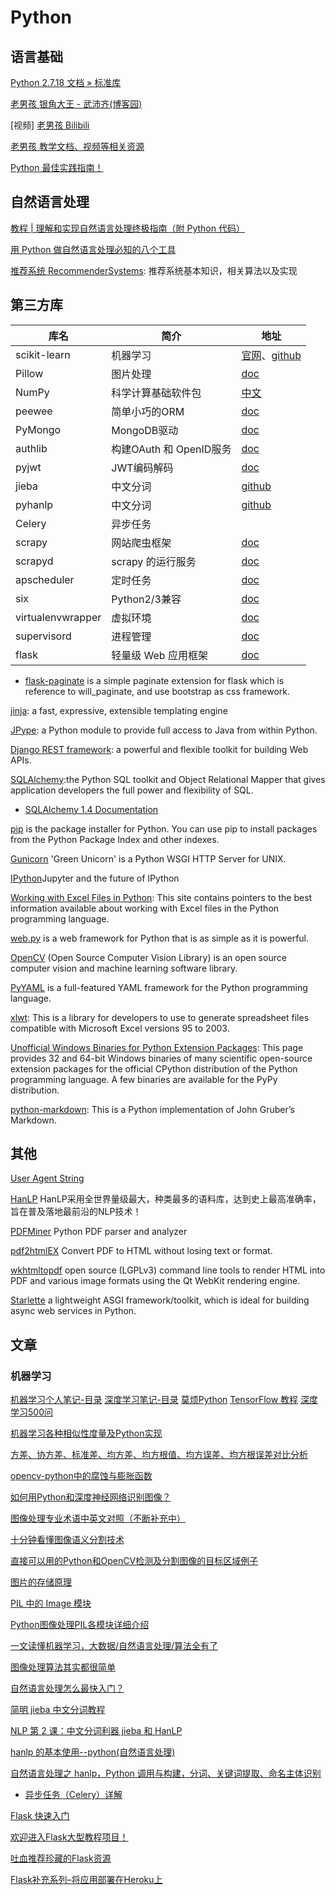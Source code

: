 # Python

## 语言基础

[Python 2.7.18 文档 » 标准库](https://docs.python.org/zh-cn/2/library/index.html)

[老男孩 银角大王 - 武沛齐(博客园)](https://www.cnblogs.com/wupeiqi/)

[视频] [老男孩 Bilibili](https://space.bilibili.com/283478842/video)

[老男孩 教学文档、视频等相关资源](https://pythonav.com/)

[Python 最佳实践指南！](https://pythonguidecn.readthedocs.io/zh/latest/index.html)

## 自然语言处理

[教程 | 理解和实现自然语言处理终极指南（附 Python 代码）](https://blog.csdn.net/starzhou/article/details/70605417)

[用 Python 做自然语言处理必知的八个工具](https://mp.weixin.qq.com/s/UUgXV20ojMnd77aMQgiFPw)

[推荐系统 RecommenderSystems](https://github.com/apachecn/RecommenderSystems): 推荐系统基本知识，相关算法以及实现

## 第三方库

| 库名 | 简介 | 地址|
| - | - |- | 
scikit-learn | 机器学习 | [官网](https://scikit-learn.org/stable/)、[github](https://github.com/scikit-learn/scikit-learn)
Pillow | 图片处理 | [doc](https://pillow.readthedocs.io/en/stable/)
NumPy | 科学计算基础软件包 | [中文](https://www.numpy.org.cn/) | [英文](http://www.numpy.org/)
peewee | 简单小巧的ORM | [doc](http://docs.peewee-orm.com/en/latest/index.html)
PyMongo | MongoDB驱动 | [doc](https://docs.mongodb.com/drivers/pymongo/)
authlib | 构建OAuth 和 OpenID服务 | [doc](https://docs.authlib.org/en/latest/)
pyjwt | JWT编码解码 | [doc](https://pyjwt.readthedocs.io/en/latest/)
jieba | 中文分词 | [github](https://github.com/fxsjy/jieba)
pyhanlp  | 中文分词 | [github](https://github.com/hankcs/pyhanlp)
Celery | 异步任务 | 
scrapy | 网站爬虫框架| [doc](https://scrapy.org/)
scrapyd | scrapy 的运行服务 | [doc](https://scrapyd.readthedocs.io/en/stable/index.html)
apscheduler | 定时任务 | [doc](https://apscheduler.readthedocs.io/en/latest/index.html)
six | Python2/3兼容 | [doc](https://six.readthedocs.io/)
virtualenvwrapper | 虚拟环境 | [doc](https://virtualenvwrapper.readthedocs.io/)
supervisord | 进程管理 | [doc](http://www.supervisord.org/index.html)
flask | 轻量级 Web 应用框架 |  [doc](https://flask.palletsprojects.com/)

- [flask-paginate](https://pythonhosted.org/Flask-paginate/)  is a simple paginate extension for flask which is reference to will_paginate, and use bootstrap as css framework.

[jinja](https://jinja.palletsprojects.com/): a fast, expressive, extensible templating engine

[JPype](https://jpype.readthedocs.io/en/latest/index.html):  a Python module to provide full access to Java from within Python.

[Django REST framework](https://www.django-rest-framework.org/):  a powerful and flexible toolkit for building Web APIs.

[SQLAlchemy](https://www.sqlalchemy.org/):the Python SQL toolkit and Object Relational Mapper that gives application developers the full power and flexibility of SQL.
- [SQLAlchemy 1.4 Documentation](https://docs.sqlalchemy.org/en/14/)

[pip](https://pypi.python.org/pypi/pip/) is the package installer for Python. You can use pip to install packages from the Python Package Index and other indexes.

[Gunicorn](https://gunicorn.org/) 'Green Unicorn' is a Python WSGI HTTP Server for UNIX.

[IPython](http://ipython.org/)Jupyter and the future of IPython

[Working with Excel Files in Python](http://www.python-excel.org/): This site contains pointers to the best information available about working with Excel files in the Python programming language.

[web.py](https://webpy.org/) is a web framework for Python that is as simple as it is powerful. 

[OpenCV](https://opencv.org/) (Open Source Computer Vision Library) is an open source computer vision and machine learning software library. 

[PyYAML](http://pyyaml.org/) is a full-featured YAML framework for the Python programming language.

[xlwt](https://pypi.org/project/xlwt/): This is a library for developers to use to generate spreadsheet files compatible with Microsoft Excel versions 95 to 2003.

[Unofficial Windows Binaries for Python Extension Packages](https://www.lfd.uci.edu/~gohlke/pythonlibs/): This page provides 32 and 64-bit Windows binaries of many scientific open-source extension packages for the official CPython distribution of the Python programming language. A few binaries are available for the PyPy distribution.

[python-markdown](https://python-markdown.github.io/): This is a Python implementation of John Gruber’s Markdown.

## 其他

[User Agent String](http://www.useragentstring.com/)

[HanLP](https://www.hanlp.com/) HanLP采用全世界量级最大，种类最多的语料库，达到史上最高准确率，旨在普及落地最前沿的NLP技术！

[PDFMiner](https://euske.github.io/pdfminer/) Python PDF parser and analyzer

[pdf2htmlEX](https://wang-lu.com/pdf2htmlEX/) Convert PDF to HTML without losing text or format.

[wkhtmltopdf](https://wkhtmltopdf.org/index.html) open source (LGPLv3) command line tools to render HTML into PDF and various image formats using the Qt WebKit rendering engine.

[Starlette](https://www.starlette.io/) a lightweight ASGI framework/toolkit, which is ideal for building async web services in Python.

## 文章

### 机器学习

[机器学习个人笔记-目录](http://www.ai-start.com/ml2014/)
[深度学习笔记-目录](http://www.ai-start.com/dl2017/)
[莫烦Python](https://morvanzhou.github.io/)
[TensorFlow 教程](http://www.tensorflownews.com/)
[深度学习500问](https://github.com/scutan90/DeepLearning-500-questions)

[机器学习各种相似性度量及Python实现](https://blog.csdn.net/u010412858/article/details/60467382)

[方差、协方差、标准差、均方差、均方根值、均方误差、均方根误差对比分析](https://blog.csdn.net/cqfdcw/article/details/78173839)

[opencv-python中的腐蚀与膨胀函数](https://blog.csdn.net/hjxu2016/article/details/77837765)

[如何用Python和深度神经网络识别图像？](https://juejin.im/post/5b349d55e51d45589b1a90a4)

[图像处理专业术语中英文对照（不断补充中）](https://blog.csdn.net/houguofei123/article/details/69100862)

[十分钟看懂图像语义分割技术](https://www.leiphone.com/news/201705/YbRHBVIjhqVBP0X5.html)

[直接可以用的Python和OpenCV检测及分割图像的目标区域例子](https://blog.csdn.net/sinat_36458870/article/details/78825571)

[图片的存储原理](https://blog.csdn.net/sscout/article/details/82314908)

[PIL 中的 Image 模块](http://www.cnblogs.com/way_testlife/archive/2011/04/20/2022997.html)

[Python图像处理PIL各模块详细介绍](https://blog.csdn.net/zhangziju/article/details/79123275)

[一文读懂机器学习，大数据/自然语言处理/算法全有了](https://www.cnblogs.com/gavanwanggw/p/7399577.html)

[图像处理算法其实都很简单](https://blog.csdn.net/weixin_42026802/article/details/80181627)

[自然语言处理怎么最快入门？](https://www.zhihu.com/question/19895141)

[简明 jieba 中文分词教程](https://www.jianshu.com/p/883c2171cdb5)

[NLP 第 2 课：中文分词利器 jieba 和 HanLP](https://www.jianshu.com/p/009671e56027)


[hanlp 的基本使用--python(自然语言处理)](https://www.cnblogs.com/ybf-yyj/p/7801429.html)

[自然语言处理之 hanlp，Python 调用与构建，分词、关键词提取、命名主体识别](https://blog.csdn.net/HHTNAN/article/details/81908451)

- [异步任务（Celery）详解 ](https://www.cnblogs.com/skyflask/p/9865378.html)


[Flask 快速入门](http://docs.jinkan.org/docs/flask/quickstart.html)

[欢迎进入Flask大型教程项目！](http://www.pythondoc.com/flask-mega-tutorial/)

[吐血推荐珍藏的Flask资源](https://blog.csdn.net/zV3e189oS5c0tSknrBCL/article/details/82112854)

[Flask补充系列–将应用部署在Heroku上](http://www.bjhee.com/flask-heroku.html)